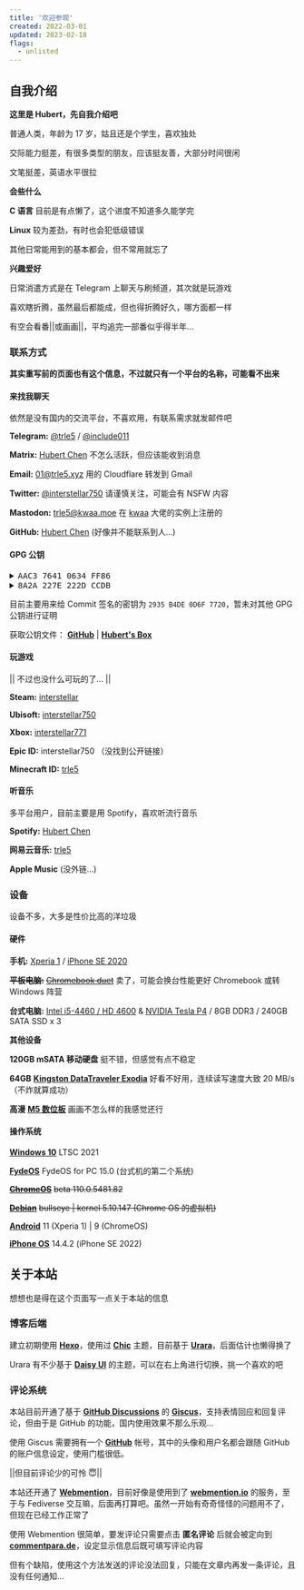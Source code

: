 ```yaml
---
title: '欢迎参观'
created: 2022-03-01
updated: 2023-02-18
flags:
  - unlisted
---
```


## 自我介绍

**这里是 Hubert，先自我介绍吧**

普通人类，年龄为 17 岁，姑且还是个学生，喜欢独处

交际能力挺差，有很多类型的朋友，应该挺友善，大部分时间很闲

文笔挺差，英语水平很拉

**会些什么**

**C 语言** 目前是有点懒了，这个进度不知道多久能学完

**Linux** 较为差劲，有时也会犯低级错误

其他日常能用到的基本都会，但不常用就忘了

**兴趣爱好**

日常消遣方式是在 Telegram 上聊天与刷频道，其次就是玩游戏

喜欢瞎折腾，虽然最后都能成，但也得折腾好久，哪方面都一样

有空会看番||或画画||，平均追完一部番似乎得半年...

### 联系方式

**其实重写前的页面也有这个信息，不过就只有一个平台的名称，可能看不出来**

#### 来找我聊天

依然是没有国内的交流平台，不喜欢用，有联系需求就发邮件吧

**Telegram:** [@trle5](https://t.me/trle5) / [@include011](https://t.me/include011)

**Matrix:** [Hubert Chen](https://matrix.to/#/@trle5:matrix.org) 不怎么活跃，但应该能收到消息

**Email:** [01@trle5.xyz](mailto:01@trle5.xyz) 用的 Cloudflare 转发到 Gmail

**Twitter:** [@interstellar750](https://twitter.com/interstellar750) 请谨慎关注，可能会有 NSFW 内容

**Mastodon:** [trle5@kwaa.moe](https://kwaa.moe/@trle5) 在 [kwaa](https://kwaa.moe/@kwa) 大佬的实例上注册的

**GitHub:** [Hubert Chen](https://github.com/interstellar750) (好像并不能联系到人...)

#### GPG 公钥

<details>
  <summary><big><code>AAC3 7641 0634 FF86</code></big></summary>

```bash
sec   rsa4096/AAC376410634FF86 2023-01-01 [SC] (签名 证明)
      7456 A0AB 47EC E8BE 1AD0 89D9 AAC3 7641 0634 FF86
uid   [ultimate]    Hubert Chen <01@trle5.xyz>
ssb   rsa4096/B716CE1EAA7B8F00 2023-01-01 [E] (加密)
ssb   rsa4096/B4ED58260C725C91 2023-01-06 [A] (认证)
ssb   rsa4096/2935B4DE0D6F7720 2023-01-06 [SE] (签名 加密)
```

</details>

<details>
  <summary><big><code>8A2A 227E 222D CCDB</code></big></summary>

```bash
sec#  ed25519/8A2A227E222DCCDB 2023-01-18 [C] (证明)
      F154 5A09 2296 673A 0C43 6BE0 8A2A 227E 222D CCDB
uid   [ultimate]    Hubert Chen <01@trle5.xyz>
ssb>  ed25519/74D8BCE883FDDEE2 2023-01-19 [S] (签名)
ssb>  cv25519/FA47AF4129AA0BB1 2023-01-19 [E] (加密)
ssb>  ed25519/7043720D3C7D7718 2023-01-19 [A] (认证)
```

</details>

目前主要用来给 Commit 签名的密钥为 `2935 B4DE 0D6F 7720`，暂未对其他 GPG 公钥进行证明

获取公钥文件： [**GitHub**](https://github.com/Interstellar750.gpg) | [**Hubert's Box**](https://t5d.trle5.xyz/GPG/gpg_pub_keys_hubert.asc)

#### 玩游戏

|| 不过也没什么可玩的了... ||

**Steam:** [interstellar](https://steamcommunity.com/id/interstellar750)

**Ubisoft:** [interstellar750](https://ubisoftconnect.com/zh-CN/profile/interstellar750)

**Xbox:** [interstellar771](https://account.xbox.com/zh-cn/profile?gamertag=interstellar771)

**Epic ID:** interstellar750 （没找到公开链接）

**Minecraft ID:** [trle5](https://namemc.com/profile/trle5)

#### 听音乐

多平台用户，目前主要是用 Spotify，喜欢听流行音乐

**Spotify:** [Hubert Chen](https://open.spotify.com/user/31fuag5tpkvedxdfbkbt5zrygfgq)

**网易云音乐:** [trle5](https://music.163.com/#/user/home?id=1884310694)

**Apple Music** (没外链...)

### 设备

设备不多，大多是性价比高的洋垃圾

#### 硬件

**手机:** [Xperia 1](https://www.sony-asia.com/electronics/smartphones/xperia-1) / [iPhone SE 2020](https://zh.m.wikipedia.org/zh-hans/IPhone_SE_(%E7%AC%AC%E4%BA%8C%E4%BB%A3))

**~~平板电脑:~~** [~~Chromebook duet~~](https://www.lenovo.com/il/en/laptops/lenovo/student-chromebooks/Lenovo-CT-X636/p/ZZICZCTCT1X) 卖了，可能会换台性能更好 Chromebook 或转 Windows 阵营

**台式电脑:** [Intel i5-4460 / HD 4600](https://www.intel.com/content/www/us/en/products/sku/80817/intel-core-i54460-processor-6m-cache-up-to-3-40-ghz/specifications.html) & [NVIDIA Tesla P4](https://www.nvidia.cn/content/dam/en-zz/zh_cn/Solutions/deep-learning/deep-learning-solutions/inference-platform/hpc/222754_Tesla_P4_Datasheet_nvidia-hr-cn.pdf) / 8GB DDR3 / 240GB SATA SSD x 3

**其他设备**

**120GB mSATA 移动硬盘** 挺不错，但感觉有点不稳定

**64GB** [**Kingston DataTraveler Exodia**](https://www.kingston.com/cn/usb-flash-drives/datatraveler-exodia-usb-3-2-usb-flash-drive) 好看不好用，连续读写速度大致 20 MB/s （不炸就算成功）

**高漫** [**M5 数位板**](https://www.gaomon.cn/Pen_Tablet/M5.html) 画画不怎么样的我感觉还行

#### 操作系统

[**Windows 10**](https://www.microsoft.com/zh-cn/windows/get-windows-10) LTSC 2021

[**FydeOS**](https://fydeos.io/download/) FydeOS for PC 15.0 (台式机的第二个系统)

[**~~ChromeOS~~**](https://www.google.com/chromebook/chrome-os/) ~~beta 110.0.5481.82~~

[**~~Debian~~**](https://www.debian.org/) ~~bullseye | kernel 5.10.147 (Chrome OS 的虚拟机)~~

[**Android**](https://www.android.com/) 11 (Xperia 1) | 9 (ChromeOS)

[**iPhone OS**](https://www.apple.com/ios/) 14.4.2 (iPhone SE 2022)

## 关于本站

想想也是得在这个页面写一点关于本站的信息

### 博客后端

建立初期使用 [**Hexo**](https://github.com/hexojs/hexo)，使用过 [**Chic**](https://github.com/Siricee/hexo-theme-Chic) 主题，目前基于 [**Urara**](https://github.com/importantimport/urara)，后面估计也懒得换了

Urara 有不少基于 [**Daisy UI**](https://github.com/saadeghi/daisyui) 的主题，可以在右上角进行切换，挑一个喜欢的吧

### 评论系统

本站目前开通了基于 [**GitHub Discussions**](https://docs.github.com/zh/discussions) 的 [**Giscus**](https://github.com/)，支持表情回应和回复评论，但由于是 GitHub 的功能，国内使用效果不那么乐观...

使用 Giscus 需要拥有一个 [**GitHub**](https://github.com/) 帐号，其中的头像和用户名都会跟随 GitHub 的账户信息设定，使用门槛很低。

||但目前评论少的可怜 😇||

本站还开通了 [**Webmention**](https://indieweb.org/Webmention)，目前好像是使用到了 [**webmention.io**](https://webmention.io/) 的服务，至于与 Fediverse 交互嘛，后面再打算吧。虽然一开始有奇奇怪怪的问题用不了，但现在已经工作正常了

使用 Webmention 很简单，要发评论只需要点击 **匿名评论** 后就会被定向到 [**commentpara.de**](https://commentpara.de/)，设定显示信息后既可填写评论内容

但有个缺陷，使用这个方法发送的评论没法回复，只能在文章内再发一条评论，且没有任何通知...
